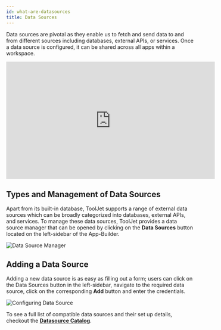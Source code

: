 ```yaml
---
id: what-are-datasources
title: Data Sources
---
```


Data sources are pivotal as they enable us to fetch and send data to and from different sources including databases, external APIs, or services. Once a data source is configured, it can be shared across all apps within a workspace.

<div class="video-container">
    <iframe width="560" height="315" src="https://www.youtube.com/embed/XIDE_zA5VGc?si=n5j4WFcl75Baae1w&rel=0" frameborder="0" allow="accelerometer; autoplay; encrypted-media; gyroscope; picture-in-picture" allowfullscreen></iframe>
</div>

<div>

## Types and Management of Data Sources

Apart from its built-in database, ToolJet supports a range of external data sources which can be broadly categorized into databases, external APIs, and services. To manage these data sources, ToolJet provides a data source manager that can be opened by clicking on the **Data Sources** button located on the left-sidebar of the App-Builder. 

<div style={{textAlign: 'center'}}>
    <img className="screenshot-full" src="/img/tooljet-concepts/what-are-datasources/data-source-manager-v2.png" alt="Data Source Manager" />
</div>

</div>

<div>

## Adding a Data Source

Adding a new data source is as easy as filling out a form; users can click on the Data Sources button in the left-sidebar, navigate to the required data source, click on the corresponding **Add** button and enter the credentials.

<div style={{textAlign: 'center'}}>
    <img className="screenshot-full" src="/img/tooljet-concepts/what-are-datasources/configure-datasource-v2.gif" alt="Configuring Data Source" />
</div>

</div>

To see a full list of compatible data sources and their set up details, checkout the **[Datasource Catalog](/docs/data-sources/overview)**.